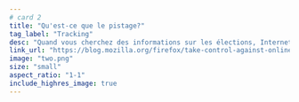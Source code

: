 ```yaml
---
# card 2
title: "Qu'est-ce que le pistage?"
tag_label: "Tracking"
desc: "Quand vous cherchez des informations sur les élections, Internet ne vous dit peut-être pas tout. Voici pourquoi et comment y remédier."
link_url: "https://blog.mozilla.org/firefox/take-control-against-online-tracking/?utm_source=www.mozilla.org&utm_medium=referral&utm_campaign=election&utm_content=card"
image: "two.png"
size: "small"
aspect_ratio: "1-1"
include_highres_image: true
---
```

